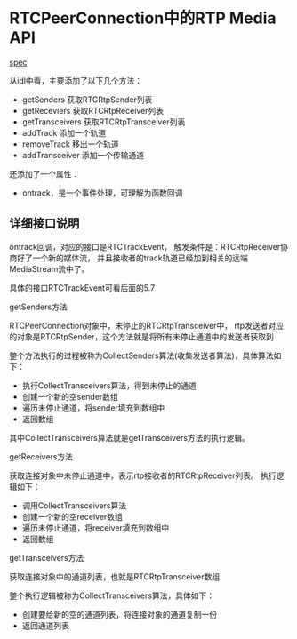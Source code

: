 # RTCPeerConnection中的RTP Media API

[spec](https://www.w3.org/TR/webrtc/#rtcpeerconnection-interface-extensions)

从idl中看，主要添加了以下几个方法：

- getSenders 获取RTCRtpSender列表
- getReceviers 获取RTCRtpReceiver列表
- getTransceivers 获取RTCRtpTransceiver列表
- addTrack 添加一个轨道
- removeTrack 移出一个轨道
- addTransceiver 添加一个传输通道

还添加了一个属性：

- ontrack，是一个事件处理，可理解为函数回调

## 详细接口说明

ontrack回调，对应的接口是RTCTrackEvent，
触发条件是：RTCRtpReceiver协商好了一个新的媒体流，
并且接收者的track轨道已经加到相关的远端MediaStream流中了。

具体的接口RTCTrackEvent可看后面的5.7

getSenders方法

RTCPeerConnection对象中，未停止的RTCRtpTransceiver中，
rtp发送者对应的对象是RTCRtpSender，这个方法就是将所有未停止通道中的发送者获取到

整个方法执行的过程被称为CollectSenders算法(收集发送者算法)，具体算法如下：

- 执行CollectTransceivers算法，得到未停止的通道
- 创建一个新的空sender数组
- 遍历未停止通道，将sender填充到数组中
- 返回数组

其中CollectTransceivers算法就是getTransceivers方法的执行逻辑。

getReceivers方法

获取连接对象中未停止通道中，表示rtp接收者的RTCRtpReceiver列表。
执行逻辑如下：

- 调用CollectTransceivers算法
- 创建一个新的空receiver数组
- 遍历未停止通道，将receiver填充到数组中
- 返回数组

getTransceivers方法

获取连接对象中的通道列表，也就是RTCRtpTransceiver数组

整个执行逻辑被称为CollectTransceivers算法，具体如下：

- 创建要给新的空的通道列表，将连接对象的通道复制一份
- 返回通道列表
